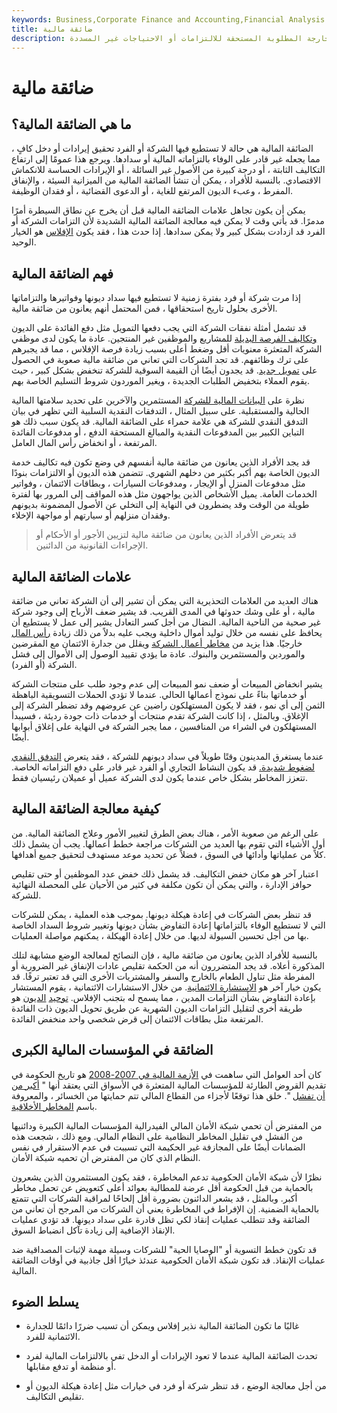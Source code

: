 ```yaml
---
keywords: Business,Corporate Finance and Accounting,Financial Analysis
title: ضائقة مالية
description: تحدث الضائقة المالية عندما تفشل تدفقات الدخل في تلبية تدفقات الإنفاق الخارجة المطلوبة المستحقة للالتزامات أو الاحتياجات غير المسددة.
---
```


# ضائقة مالية
## ما هي الضائقة المالية؟

الضائقة المالية هي حالة لا تستطيع فيها الشركة أو الفرد تحقيق إيرادات أو دخل كافٍ ، مما يجعله غير قادر على الوفاء بالتزاماته المالية أو سدادها. ويرجع هذا عمومًا إلى ارتفاع التكاليف الثابتة ، أو درجة كبيرة من الأصول غير السائلة ، أو الإيرادات الحساسة للانكماش الاقتصادي. بالنسبة للأفراد ، يمكن أن تنشأ الضائقة المالية من الميزانية السيئة ، والإنفاق المفرط ، وعبء الديون المرتفع للغاية ، أو الدعوى القضائية ، أو فقدان الوظيفة.

يمكن أن يكون تجاهل علامات الضائقة المالية قبل أن يخرج عن نطاق السيطرة أمرًا مدمرًا. قد يأتي وقت لا يمكن فيه معالجة الضائقة المالية الشديدة لأن التزامات الشركة أو الفرد قد ازدادت بشكل كبير ولا يمكن سدادها. إذا حدث هذا ، فقد يكون [الإفلاس](/bankruptcy) هو الخيار الوحيد.

## فهم الضائقة المالية

إذا مرت شركة أو فرد بفترة زمنية لا تستطيع فيها سداد ديونها وفواتيرها والتزاماتها الأخرى بحلول تاريخ استحقاقها ، فمن المحتمل أنهم يعانون من ضائقة مالية.

قد تشمل أمثلة نفقات الشركة التي يجب دفعها التمويل مثل دفع الفائدة على الديون [وتكاليف الفرصة البديلة](/opportunitycost) للمشاريع والموظفين غير المنتجين. عادة ما يكون لدى موظفي الشركة المتعثرة معنويات أقل وضغط أعلى بسبب زيادة فرصة الإفلاس ، مما قد يجبرهم على ترك وظائفهم. قد تجد الشركات التي تعاني من ضائقة مالية صعوبة في الحصول على [تمويل جديد](/financing). قد يجدون أيضًا أن القيمة السوقية للشركة تنخفض بشكل كبير ، حيث يقوم العملاء بتخفيض الطلبات الجديدة ، ويغير الموردون شروط التسليم الخاصة بهم.

نظرة على [البيانات المالية للشركة](/financial-statements) المستثمرين والآخرين على تحديد سلامتها المالية الحالية والمستقبلية. على سبيل المثال ، التدفقات النقدية السلبية التي تظهر في بيان التدفق النقدي للشركة هي علامة حمراء على الضائقة المالية. قد يكون سبب ذلك هو التباين الكبير بين المدفوعات النقدية والمبالغ المستحقة الدفع ، أو مدفوعات الفائدة المرتفعة ، أو انخفاض رأس المال العامل.

قد يجد الأفراد الذين يعانون من ضائقة مالية أنفسهم في وضع تكون فيه تكاليف خدمة الديون الخاصة بهم أكبر بكثير من دخلهم الشهري. تتضمن هذه الديون أو الالتزامات بنودًا مثل مدفوعات المنزل أو الإيجار ، ومدفوعات السيارات ، وبطاقات الائتمان ، وفواتير الخدمات العامة. يميل الأشخاص الذين يواجهون مثل هذه المواقف إلى المرور بها لفترة طويلة من الوقت وقد يضطرون في النهاية إلى التخلي عن الأصول المضمونة بديونهم وفقدان منزلهم أو سيارتهم أو مواجهة الإخلاء.

> قد يتعرض الأفراد الذين يعانون من ضائقة مالية لتزيين الأجور أو الأحكام أو الإجراءات القانونية من الدائنين.

>

## علامات الضائقة المالية

هناك العديد من العلامات التحذيرية التي يمكن أن تشير إلى أن الشركة تعاني من ضائقة مالية ، أو على وشك حدوثها في المدى القريب. قد يشير ضعف الأرباح إلى وجود شركة غير صحية من الناحية المالية. النضال من أجل كسر التعادل يشير إلى عمل لا يستطيع أن يحافظ على نفسه من خلال توليد أموال داخلية ويجب عليه بدلاً من ذلك زيادة [رأس المال](/capital-buffer) خارجيًا. هذا يزيد من [مخاطر أعمال الشركة](/businessrisk) ويقلل من جدارة الائتمان مع المقرضين والموردين والمستثمرين والبنوك. عادة ما يؤدي تقييد الوصول إلى الأموال إلى فشل الشركة (أو الفرد).

يشير انخفاض المبيعات أو ضعف نمو المبيعات إلى عدم وجود طلب على منتجات الشركة أو خدماتها بناءً على نموذج أعمالها الحالي. عندما لا تؤدي الحملات التسويقية الباهظة الثمن إلى أي نمو ، فقد لا يكون المستهلكون راضين عن عروضهم وقد تضطر الشركة إلى الإغلاق. وبالمثل ، إذا كانت الشركة تقدم منتجات أو خدمات ذات جودة رديئة ، فسيبدأ المستهلكون في الشراء من المنافسين ، مما يجبر الشركة في النهاية على إغلاق أبوابها أيضًا.

عندما يستغرق المدينون وقتًا طويلاً في سداد ديونهم للشركة ، فقد يتعرض [التدفق النقدي لضغوط شديدة.](/cashflow) قد يكون النشاط التجاري أو الفرد غير قادر على دفع التزاماته الخاصة. تتعزز المخاطر بشكل خاص عندما يكون لدى الشركة عميل أو عميلان رئيسيان فقط.

## كيفية معالجة الضائقة المالية

على الرغم من صعوبة الأمر ، هناك بعض الطرق لتغيير الأمور وعلاج الضائقة المالية. من أول الأشياء التي تقوم بها العديد من الشركات مراجعة خطط أعمالها. يجب أن يشمل ذلك كلاً من عملياتها وأدائها في السوق ، فضلاً عن تحديد موعد مستهدف لتحقيق جميع أهدافها.

اعتبار آخر هو مكان خفض التكاليف. قد يشمل ذلك خفض عدد الموظفين أو حتى تقليص حوافز الإدارة ، والتي يمكن أن تكون مكلفة في كثير من الأحيان على المحصلة النهائية للشركة.

قد تنظر بعض الشركات في إعادة هيكلة ديونها. بموجب هذه العملية ، يمكن للشركات التي لا تستطيع الوفاء بالتزاماتها إعادة التفاوض بشأن ديونها وتغيير شروط السداد الخاصة بها من أجل تحسين السيولة لديها. من خلال إعادة الهيكلة ، يمكنهم مواصلة العمليات.

بالنسبة للأفراد الذين يعانون من ضائقة مالية ، فإن النصائح لمعالجة الوضع مشابهة لتلك المذكورة أعلاه. قد يجد المتضررون أنه من الحكمة تقليص عادات الإنفاق غير الضرورية أو المفرطة مثل تناول الطعام بالخارج والسفر والمشتريات الأخرى التي قد تعتبر ترفًا. قد يكون خيار آخر هو [الاستشارة الائتمانية](/credit-counseling). من خلال الاستشارات الائتمانية ، يقوم المستشار بإعادة التفاوض بشأن التزامات المدين ، مما يسمح له بتجنب الإفلاس. [توحيد](/debtconsolidation) [الديون](/debtconsolidation) هو طريقة أخرى لتقليل التزامات الديون الشهرية عن طريق تحويل الديون ذات الفائدة المرتفعة مثل بطاقات الائتمان إلى قرض شخصي واحد منخفض الفائدة.

## الضائقة في المؤسسات المالية الكبرى

كان أحد العوامل التي ساهمت في [الأزمة المالية في 2007-2008](/subprime-meltdown) هو تاريخ الحكومة في تقديم القروض الطارئة للمؤسسات المالية المتعثرة في الأسواق التي يعتقد أنها " [أكبر من أن تفشل](/too-big-to-fail) ". خلق هذا توقعًا لأجزاء من القطاع المالي تتم حمايتها من الخسائر ، والمعروفة باسم [المخاطر الأخلاقية](/moralhazard).

من المفترض أن تحمي شبكة الأمان المالي الفيدرالية المؤسسات المالية الكبيرة ودائنيها من الفشل في تقليل المخاطر النظامية على النظام المالي. ومع ذلك ، شجعت هذه الضمانات أيضًا على المجازفة غير الحكيمة التي تسببت في عدم الاستقرار في نفس النظام الذي كان من المفترض أن تحميه شبكة الأمان.

نظرًا لأن شبكة الأمان الحكومية تدعم المخاطرة ، فقد يكون المستثمرون الذين يشعرون بالحماية من قبل الحكومة أقل عرضة للمطالبة بعوائد أعلى كتعويض عن تحمل مخاطر أكبر. وبالمثل ، قد يشعر الدائنون بضرورة أقل إلحاحًا لمراقبة الشركات التي تتمتع بالحماية الضمنية. إن الإفراط في المخاطرة يعني أن الشركات من المرجح أن تعاني من الضائقة وقد تتطلب عمليات إنقاذ لكي تظل قادرة على سداد ديونها. قد تؤدي عمليات الإنقاذ الإضافية إلى زيادة تآكل انضباط السوق.

قد تكون خطط التسوية أو "الوصايا الحية" للشركات وسيلة مهمة لإثبات المصداقية ضد عمليات الإنقاذ. قد تكون شبكة الأمان الحكومية عندئذ خيارًا أقل جاذبية في أوقات الضائقة المالية.

## يسلط الضوء

- غالبًا ما تكون الضائقة المالية نذير إفلاس ويمكن أن تسبب ضررًا دائمًا للجدارة الائتمانية للفرد.

- تحدث الضائقة المالية عندما لا تعود الإيرادات أو الدخل تفي بالالتزامات المالية لفرد أو منظمة أو تدفع مقابلها.

- من أجل معالجة الوضع ، قد تنظر شركة أو فرد في خيارات مثل إعادة هيكلة الديون أو تقليص التكاليف.

